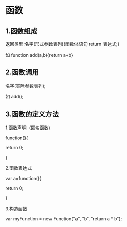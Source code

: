 # 函数

## 1.函数组成

返回类型 名字(形式参数表列){函数体语句 return 表达式;}

如 function add(a,b){return a+b}



## 2.函数调用

名字(实际参数表列);

如 add();



## 3.函数的定义方法

1.函数声明（匿名函数）

function(){

return 0;

}



2.函数表达式

var a=function(){ 

return 0;

}

3.构造函数

var myFunction = new Function("a", "b", "return a * b");